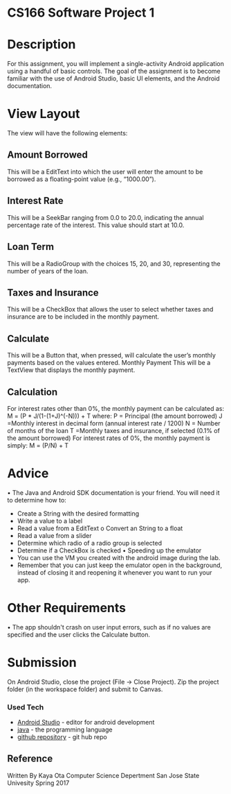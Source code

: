 # CS166 Software Project 1
# Description
For this assignment, you will implement a single-activity Android application using a handful of basic controls. The goal of the assignment is to become familiar with the use of Android Studio, basic UI elements, and the Android documentation.
# View Layout
The view will have the following elements:
## Amount Borrowed
This will be a EditText into which the user will enter the amount to be borrowed as a floating-point value (e.g., “1000.00”).
## Interest Rate
This will be a SeekBar ranging from 0.0 to 20.0, indicating the annual percentage rate of the interest. This value should start at 10.0.
## Loan Term
This will be a RadioGroup with the choices 15, 20, and 30, representing the number of years of the loan.
## Taxes and Insurance
This will be a CheckBox that allows the user to select whether taxes and insurance are to be included in the monthly payment.
## Calculate
This will be a Button that, when pressed, will calculate the user’s monthly payments based on the values entered.
Monthly Payment
This will be a TextView that displays the monthly payment.
## Calculation
For interest rates other than 0%, the monthly payment can be calculated as:
M = (P * J/(1-(1+J)^(-N))) + T
where:
P = Principal (the amount borrowed)
J =Monthly interest in decimal form (annual interest rate / 1200) N = Number of months of the loan
T =Monthly taxes and insurance, if selected (0.1% of the amount borrowed) For interest rates of 0%, the monthly payment is simply:
M = (P/N) + T
# Advice
• The Java and Android SDK documentation is your friend. You will need it to determine how to:
- Create a String with the desired formatting
- Write a value to a label
- Read a value from a EditText o Convert an String to a float
- Read a value from a slider
- Determine which radio of a radio group is selected
- Determine if a CheckBox is checked
• Speeding up the emulator
-  You can use the VM you created with the android image during the lab.
- Remember that you can just keep the emulator open in the background, instead of closing it and reopening it whenever you want to run your app.
# Other Requirements
• The app shouldn't crash on user input errors, such as if no values are specified and the user clicks the Calculate button.
# Submission
On Android Studio, close the project (File -> Close Project). Zip the project folder (in the workspace folder) and submit to Canvas.

### Used Tech

* [Android Studio] - editor for android development
* [java] - the programming language
* [github repository] - git hub repo

## Reference


Written By Kaya Ota
Computer Science Depertment
San Jose State Univesity
Spring 2017


[//]: # (These are reference links used in the body of this note and get stripped out when the markdown processor does its job. There is no need to format nicely because it shouldn't be seen. Thanks SO - http://stackoverflow.com/questions/4823468/store-comments-in-markdown-syntax)
   [Android Studio]: <https://developer.android.com/studio/index.html>
   [java]: <http://www.oracle.com/technetwork/java/javase/downloads/jdk8-downloads-2133151.html>
   [github repository]: <https://github.com/28kayak/MortgageCalculator>
   [jQuery]: <http://jquery.com>
   [express]: <http://expressjs.com>
   [AngularJS]: <http://angularjs.org>
   [Gulp]: <http://gulpjs.com>
